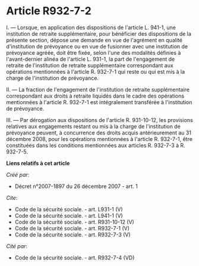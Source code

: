 # Article R932-7-2

I. ― Lorsque, en application des dispositions de l'article L. 941-1, une institution de retraite supplémentaire, pour
bénéficier des dispositions de la présente section, dépose une demande en vue de l'agrément en qualité d'institution de
prévoyance ou en vue de fusionner avec une institution de prévoyance agréée, doit être fixée, selon l'une des modalités
définies à l'avant-dernier alinéa de l'article L. 931-1, la part de l'engagement de retraite de l'institution de retraite
supplémentaire correspondant aux opérations mentionnées à l'article R. 932-7-1 qui reste ou qui est mis à la charge de
l'institution de prévoyance. 

II. ― La fraction de l'engagement de l'institution de retraite supplémentaire correspondant aux droits à retraite liquidés
dans le cadre des opérations mentionnées à l'article R. 932-7-1 est intégralement transférée à l'institution de prévoyance. 

III. ― Par dérogation aux dispositions de l'article R. 931-10-12, les provisions relatives aux engagements restant ou mis à
la charge de l'institution de prévoyance peuvent, à concurrence des droits acquis antérieurement au 31 décembre 2008, pour
les opérations mentionnées à l'article R. 932-7-1, être constituées dans les conditions mentionnées aux articles R. 932-7-3 à
R. 932-7-5.

**Liens relatifs à cet article**

_Créé par_:

  - Décret n°2007-1897 du 26 décembre 2007 - art. 1

_Cite_:

  - Code de la sécurité sociale. - art. L931-1 (V)
  - Code de la sécurité sociale. - art. L941-1 (V)
  - Code de la sécurité sociale. - art. R931-10-12 (V)
  - Code de la sécurité sociale. - art. R932-7-1 (V)
  - Code de la sécurité sociale. - art. R932-7-3 (V)

_Cité par_:

  - Code de la sécurité sociale. - art. R932-7-4 (VD)
